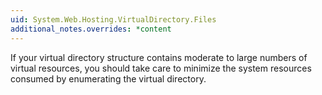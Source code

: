 ```yaml
---
uid: System.Web.Hosting.VirtualDirectory.Files
additional_notes.overrides: *content
---
```


<p>If your virtual directory structure contains moderate to large numbers of virtual resources, you should take care to minimize the system resources consumed by enumerating the virtual directory.</p>


